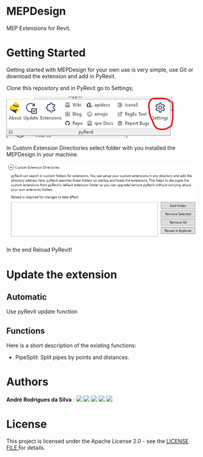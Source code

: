 # MEPDesign
MEP Extensions for Revit.

# Getting Started
Getting started with MEPDesign for your own use is very simple, use Git or download the extension and add in PyRevit.

Clone this repository and in PyRevit go to Settings;

<img src="https://github.com/andrerdsilva/MEPDesign/blob/main/Images/Settings-PyRevit.png?raw=true"/>

In Custom Extension Directiories select folder with you installed the MEPDesign in your machine.

<img src="https://github.com/andrerdsilva/MEPDesign/blob/main/Images/Foldes-PyRevit.png?raw=true"/>

In the end Reload PyRevit!

# Update the extension


## Automatic

Use pyRevit update function

## Functions

Here is a short description of the existing functions:
*  PipeSplit: Split pipes by points and distances.


# Authors
**André Rodrigues da Silva** : 
[<img src="https://www.flaticon.com/svg/static/icons/svg/2111/2111425.svg" width="30"/>](https://github.com/andrerdsilva)
[<img src="https://www.flaticon.com/svg/static/icons/svg/49/49084.svg" width="30"/>](https://www.youtube.com/channel/UCpMIG0lIf_rYpQY5mO2AUVQ?view_as=subscriber)
[<img src="https://www.flaticon.com/svg/static/icons/svg/1384/1384005.svg" width="30"/>](https://www.facebook.com/engenheirohidraulico-100588148495142)
[<img src="https://www.flaticon.com/svg/static/icons/svg/1384/1384015.svg" width="30"/>](https://www.instagram.com/engenheiro.hidraulico/)
[<img src="https://www.flaticon.com/svg/static/icons/svg/61/61109.svg" width="30"/>](https://www.linkedin.com/in/andre-rodrigues-da-silva/)

# License
This project is licensed under the Apache License 2.0 - see the [LICENSE FILE ](https://github.com/andrerdsilva/MEPDesign/blob/main/LICENSE) for details.
